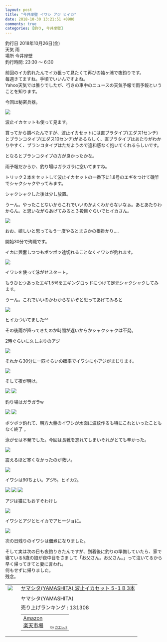 ```yaml
---
layout: post
title: "今井岸壁 イワシ アジ ヒイカ"
date: 2018-10-30 13:21:51 +0900
comments: true
categories: [釣り, 今井岸壁]
---
```


釣行日 2018年10月26日(金)  
天気 雨  
場所 今井岸壁  
釣行時間: 23:30 〜 6:30  
  
前回のイカ釣れたんでイカ狙って見たくて再びの袖ヶ浦で夜釣りです。  
毎週きてますね。手頃でいいんですよね。  
Yahoo天気では曇りでしたが、行きの車中のニュースの天気予報で雨予報ということを知ります。  
  
<!-- more -->  
  
<script async src="//pagead2.googlesyndication.com/pagead/js/adsbygoogle.js"></script>  
<ins class="adsbygoogle"  
     style="display:block; text-align:center;"  
     data-ad-layout="in-article"  
     data-ad-format="fluid"  
     data-ad-client="ca-pub-7039502723411845"  
     data-ad-slot="8206045005"></ins>  
<script>  
     (adsbygoogle = window.adsbygoogle || []).push({});  
</script>  
  
今回は秘密兵器。  
  
<img src="/images/blog/20181026/IMG_7231.JPG">  
  
波止イカセットも使って見ます。  
  
買ってから調べたんですが、波止イカセットには直ブラタイプ(エダス1センチ)とブランコタイプ(エダス10センチ)があるらしく、直ブラタイプはあたりがわかりやすく、ブランコタイプはただようので違和感なく抱いてくれるらしいです。  
  
となるとブランコタイプの方が良かったかな。  
  
  
雨予報だからか、釣り場はガラガラに空いてますね。  
  
トリック２本をセットして波止イカセットの一番下に1.8号のエギをつけて磯竿でシャクシャクやってみます。  
  
シャクシャクした後は少し放置。  
  
うーん。やったことないからこれでいいのかよくわからないなぁ。あとあたりわからん。と思いながらあげてみると３投目ぐらいでヒイカさん。  
  
<img src="/images/blog/20181026/IMG_7234.JPG">  
  
おお、嬉しいと思ってもう一度やるとまさかの根掛かり....  
  
開始30分で殉職です。  
  
イカに興奮しつつもポツポツ途切れることなくイワシが釣れます。  
  
<img src="/images/blog/20181026/IMG_7235.JPG">  
  
イワシを使って泳がせスタート。  
  
もうひとつあったエギ1.5号をエギングロッドにつけて足元シャクシャクしてみます。  
  
うーん。これでいいのかわからないぞと思ってあげてみると  
  
<img src="/images/blog/20181026/IMG_7237.JPG">  
  
ヒイカついてました^^  
  
その後雨が降ってきたのか時間が遅いからかシャクシャクは不発。  
  
2時ぐらいに久しぶりのアジ  
  
<img src="/images/blog/20181026/IMG_7240.JPG">  
  
それから30分に一匹ぐらいの確率でイワシに小アジがまじります。  
  
<img src="/images/blog/20181026/IMG_7242.JPG">  
  
そして夜が明け。  
  
<img src="/images/blog/20181026/IMG_7252.JPG">  
<img src="/images/blog/20181026/IMG_7253.JPG">  
  
釣り場はガラガラw  
  
<img src="/images/blog/20181026/IMG_7255.JPG">  
<img src="/images/blog/20181026/IMG_7256.JPG">  
  
ポツポツ釣れて、朝方大量のイワシが水面に波紋作るも特にこれといったこともなく終了 。  
  
泳がせは不発でした。今回は長靴を忘れてしまいそれがとても辛かった。  
  
<img src="/images/blog/20181026/IMG_7257.JPG">  
  
震えるほど寒くなかったのが救い。  
  
<img src="/images/blog/20181026/IMG_7258.JPG">  
  
イワシは90ちょい。アジ5。ヒイカ2。  
  
<img src="/images/blog/20181026/IMG_7280.JPG">  
<img src="/images/blog/20181026/IMG_7281.JPG">  
<img src="/images/blog/20181026/IMG_7282.JPG">  
  
アジは猫にもおすそわけし  
  
<img src="/images/blog/20181026/IMG_7288.JPG">  
  
イワシとアジとヒイカでアヒージョに。  
  
<img src="/images/blog/20181026/IMG_7291.JPG">  
  
次の日残りのイワシは佃煮になりました。  
  
そして実は次の日も夜釣りきたんですが、到着後に釣りの準備していたら、家で寝ている5歳の娘が夜中目をさまして「お父さん。お父さん。」って泣いてるから早く帰ってきてと妻に言われ。  
何もせずに帰りました。  
残念。  
  
  
<table  border="0" cellpadding="5" style="border:none"><tr><td valign="top" style="border:none"><a href="https://www.amazon.co.jp/exec/obidos/ASIN/B01N3C0KD3/gogosakura-22/" target="_blank" ><img src="https://images-fe.ssl-images-amazon.com/images/I/411CuVclNFL._SL160_.jpg" border="0" style="margin-right:10px" /></a></td><td valign="top" style="border:none;text-align:left"><div class="kaerebalink-name" style="margin-bottom:10px;line-height:120%"><a href="https://www.amazon.co.jp/exec/obidos/ASIN/B01N3C0KD3/gogosakura-22/" target="_blank" >ヤマシタ(YAMASHITA) 波止イカセット 5-1 B 3本</a></div><div class="kaerebalink-detail" style="margin-bottom:5px;"> ヤマシタ(YAMASHITA) </div><div class="kaerebalink-salesranking" style="margin-bottom:5px">売り上げランキング : 131308</div><table style="border:none;margin-top:10px"><tr><td style="border:none;text-align:left;"><div class="shoplinkamazon" style="margin-right:5px"><a href="https://www.amazon.co.jp/gp/search?keywords=%E6%B3%A2%E6%AD%A2%E3%82%A4%E3%82%AB%E3%82%BB%E3%83%83%E3%83%88&__mk_ja_JP=%E3%82%AB%E3%82%BF%E3%82%AB%E3%83%8A&tag=gogosakura-22" target="_blank" >Amazon</a></div><div class="shoplinkrakuten" style="margin-right:5px"><a href="https://hb.afl.rakuten.co.jp/hgc/16102ad8.0804351d.16102ad9.09702e1c/?pc=https%3A%2F%2Fsearch.rakuten.co.jp%2Fsearch%2Fmall%2F%25E6%25B3%25A2%25E6%25AD%25A2%25E3%2582%25A4%25E3%2582%25AB%25E3%2582%25BB%25E3%2583%2583%25E3%2583%2588%2F-%2Ff.1-p.1-s.1-sf.0-st.A-v.2%3Fx%3D0%26scid%3Daf_ich_link_urltxt%26m%3Dhttp%3A%2F%2Fm.rakuten.co.jp%2F" target="_blank" >楽天市場</a></div></td><td style="vertical-align:bottom;padding-left:10px;font-size:x-small;border:none">by <a href="https://kaereba.com" rel="nofollow" target="_blank">カエレバ</a></td></tr></table></font></td></tr></table>  
  
  
